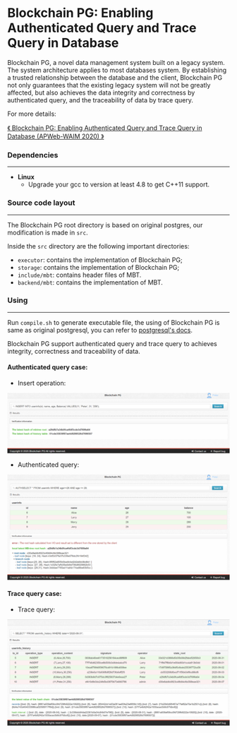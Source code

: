 # Blockchain PG: Enabling Authenticated Query and Trace Query in Database

Blockchain PG, a novel data management system built on a legacy system. The system architecture applies to most databases system. By establishing a trusted relationship between the database and the client, Blockchain PG not only guarantees that the existing legacy system will not be greatly affected, but also achieves the data integrity and correctness by authenticated query, and the traceability of data by trace query.

For more details:

[《 Blockchain PG: Enabling Authenticated Query and Trace Query in Database (APWeb-WAIM 2020) 》][pg]

[pg]: https://dl.acm.org/doi/abs/10.1007/978-3-030-60290-1_41


### Dependencies

------

- **Linux**
  - Upgrade your gcc to version at least 4.8 to get C++11 support.

### Source code layout

------

The Blockchain PG root directory is based on original postgres, our modification is made in  `src`.

Inside the `src` directory are the following important directories:

- `executor`: contains the implementation of Blockchain PG;
- `storage`: contains the implementation of Blockchain PG;
- `include/mbt`: contains header files of MBT.
- `backend/mbt`: contains the implementation of MBT.

### Using

------

Run `compile.sh` to generate executable file, the using of Blockchain PG is same as original postgresql, you can refer to [postgresql's docs][doc].

[doc]: https://www.postgresql.org/docs/

Blockchain PG support authenticated query and trace query to achieves integrity, correctness and traceability of data.

#### Authenticated query case:

* Insert operation:

![](./imgs/insert.png)

* Authenticated query:

![](./imgs/auth-query.png)

#### Trace query case:

* Trace query:

![](./imgs/trace-query.png)






